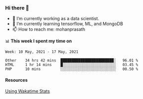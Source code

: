 ### Hi there 👋

- 🔭 I’m currently working as a data scientist.
- 🌱 I’m currently learning tensorflow, ML, and MongoDB
- 📫 How to reach me: mohanprasath

📊 **This week I spent my time on**
<!--START_SECTION:waka-->
```text
Week: 10 May, 2021 - 17 May, 2021

Other    34 hrs 42 mins  ████████████████████████░   96.01 % 
HTML     1 hr 14 mins    █░░░░░░░░░░░░░░░░░░░░░░░░   03.45 % 
PHP      10 mins         ░░░░░░░░░░░░░░░░░░░░░░░░░   00.50 % 
```
<!--END_SECTION:waka-->

#### Resources
[Using Wakatime Stats](https://github.com/marketplace/actions/waka-readme)
